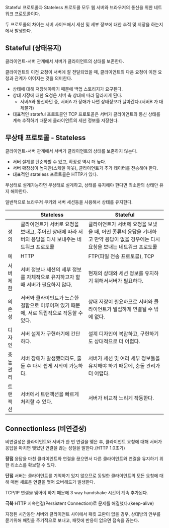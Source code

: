 Stateful 프로토콜과 Stateless 프로토콜 모두 웹 서버와 브라우저의 통신을 위한 네트워크 프로토콜이다.

두 프로토콜의 차이는 서버 사이드에서 세션 및 세부 정보에 대한 추적 및 저장을 하는지에서 발생한다.


## Stateful (상태유지)
클라이언트-서버 관계에서 서버가 클라이언트의 상태를 보존한다.

클라이언트의 이전 요청이 서버에 잘 전달되었을 때, 클라이언트의 다음 요청이 이전 요청과 관계가 이어지는 것을 의미한다.
* 상태에 대해 저장해야하기 때문에 백업 스토리지가 요구된다.
* 상태 저장에 대한 요청은 서버 측 상태에 따라 달라지게 된다.
  * 서버A와 통신하던 중, 서버A 가 장애가 나면 상태정보가 날아간다.(서버B 가 대체불가)
* 대표적인 stateful 프로토콜인 TCP 프로토콜은 서버가 클라이언트와 통신 상태를 계속 추적하기 때문에 클라이언트의 세션 정보를 저장한다.





## 무상태 프로토콜 - Stateless
클라이언트-서버 관계에서 서버가 클라이언트의 상태를 보존하지 않는다.

* 서버 설계를 단순화할 수 있고, 확장성 역시 더 높다.
* 서버 확장성이 높지만(스케일 아웃), 클라이언트가 추가 데이터를 전송해야 한다.
* 대표적인 stateless 프로토콜은 HTTP가 있다.


무상태로 설계가능하면 무상태로 설계하고, 상태를 유지해야 한다면 최소한의 상태만 유지 해야한다.

일반적으로 브라우저 쿠키와 서버 세션등을 사용해서 상태를 유지한다.


||Stateless|Stateful|
|----|---|---|
|정의|	클라이언트가 서버로 요청을 보내고, 주어진 상태에 따라 서버의 응답을 다시 보내주는 네트워크 프로토콜|클라이언트가 서버에 요청을 보냈을 때, 어떤 종류의 응답을 기대하고 만약 응답이 없을 경우에는 다시 요청을 보내는 네트워크 프로토콜|
|예|HTTP|FTP(파일 전송 프로토콜), TCP|
|서버 제한|서버 정보나 세션의 세부 정보를 자체적으로 유지하고자 할때 서버가 필요하지 않다.|현재의 상태와 세션 정보를 유지하기 위해서서버가 필요하다.|
|의존성|서버와 클라이언트가 느슨한 결합으로 이루어져 있기 때문에, 서로 독립적으로 작동할 수 있다.|상태 저장이 필요하므로 서버와 클라이언트가 밀접하게 연결될 수 밖에 없다.|
|디자인|서버 설계가 구현하기에 간단하다.|설계 디자인이 복잡하고, 구현하기도 상대적으로 더 어렵다.|
|충돌 관리|서버 장애가 발생했더라도, 출돌 후 다시 쉽게 시작이 가능하다.|서버가 세션 및 여러 세부 정보들을 유지해야 하기 때문에, 충돌 관리가 더 어렵다.|
|트랜잭션|서버에서 트랜잭션을 빠르게 처리할 수 있다.|서버가 비교적 느리게 작동한다.|



## Connectionless (비연결성)
비연결성은 클라이언트와 서버가 한 번 연결을 맺은 후, 클라이언트 요청에 대해 서버가 응답을 마치면 맺었던 연결을 끊는 성질을 말한다.(HTTP 1.0초기)

**장점**
응답을 마친 클라이언트와 연결을 끊으면서 다른 클라이언트와 연결을 유지하기 위한 리소스를 확보할 수 있다.

**단점**
서버는 클라이언트를 기억하기 있지 않으므로 동일한 클라이언트의 모든 요청에 대해 매번 새로운 연결을 맺어 오버헤드가 발생한다.

TCP/IP 연결을 맺어야 하기 때문에 3 way handshake 시간이 계속 추가된다.

**극복**
HTTP 지속연결(Persistent Connection)로 문제를 해결했다.(keep-alive)

지정된 시간동안 서버와 클라이언트 사이에서 패킷 교환이 없을 경우, 상대방의 안부를 묻기위해 패킷을 주기적으로 보내고, 패킷에 반응이 없으면 접속을 끊는다.


